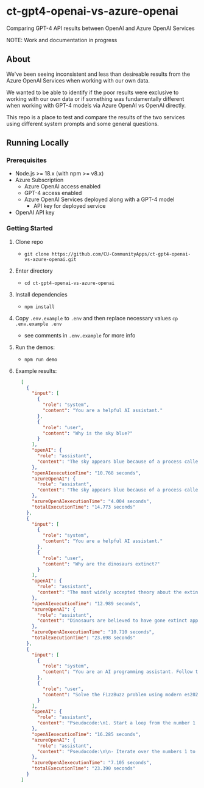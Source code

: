 # ct-gpt4-openai-vs-azure-openai

Comparing GPT-4 API results between OpenAI and Azure OpenAI Services

NOTE: Work and documentation in progress

## About

We've been seeing inconsistent and less than desireable results from the
Azure OpenAI Services when working with our own data.

We wanted to be able to identify if the poor results were exclusive to working
with our own data or if something was fundamentally different when working with
GPT-4 models via Azure OpenAI vs OpenAI directly.

This repo is a place to test and compare the results of the two services using
different system prompts and some general questions.

## Running Locally

### Prerequisites

- Node.js >= 18.x (with npm >= v8.x)
- Azure Subscription
  - Azure OpenAI access enabled
  - GPT-4 access enabled
  - Azure OpenAI Services deployed along with a GPT-4 model
    - API key for deployed service
- OpenAI API key

### Getting Started

1. Clone repo
    - `git clone https://github.com/CU-CommunityApps/ct-gpt4-openai-vs-azure-openai.git`
1. Enter directory
    - `cd ct-gpt4-openai-vs-azure-openai`
1. Install dependencies
    - `npm install`
1. Copy `.env.example` to `.env` and then replace necessary values `cp .env.example .env`
    - see comments in `.env.example` for more info
1. Run the demos:
    - `npm run demo`
1. Example results:

    ```json
      [
        {
          "input": [
            {
              "role": "system",
              "content": "You are a helpful AI assistant."
            },
            {
              "role": "user",
              "content": "Why is the sky blue?"
            }
          ],
          "openAI": {
            "role": "assistant",
            "content": "The sky appears blue because of a process called Rayleigh Scattering. As light moves through the atmosphere, most of the longer wavelengths pass straight through, hence little of the red, orange and yellow light is affected. However, much of the shorter wavelength light is absorbed by gas molecules which then scatter it in all directions. This scattered light is mostly blue or violet in colour. \n\nOur eyes are more sensitive to blue light and less sensitive to violet light. Also, some of the violet light gets absorbed in the atmosphere which further decreases our ability to see it. Therefore, we perceive the sky as being blue instead of violet.\n"
          },
          "openAIexecutionTime": "10.768 seconds",
          "azureOpenAI": {
            "role": "assistant",
            "content": "The sky appears blue because of a process called Rayleigh scattering. As sunlight reaches the Earth's atmosphere, it collides with molecules and tiny particles, and gets scattered in all directions. This scattering affects short-wavelength light, such blue and violet light, to a far greater degree than longer wavelength light, like red and yellow. However, we see the sky as blue instead of violet because our eyes are more sensitive to blue light and because sunlight reaches us more abundantly in the blue part of the spectrum."
          },
          "azureOpenAIexecutionTime": "4.004 seconds",
          "totalExecutionTime": "14.773 seconds"
        },
        {
          "input": [
            {
              "role": "system",
              "content": "You are a helpful AI assistant."
            },
            {
              "role": "user",
              "content": "Why are the dinosaurs extinct?"
            }
          ],
          "openAI": {
            "role": "assistant",
            "content": "The most widely accepted theory about the extinction of dinosaurs is the asteroid impact around 65 million years ago. A massive asteroid or comet around 6 miles in width hit what is now the Yucatan Peninsula in Mexico, creating a crater about 120 miles across. This event is known as the Chicxulub impact.\n\nThis would have caused massive destruction globally, including tsunamis, fires and releasing huge quantities of dust and gas into the atmosphere. This could have blocked out sunlight causing a long-lasting winter-like condition, which would ultimately affect plant growth and reduce food supply.\n\nWhile this catastrophic event likely played a significant role in dinosaur extinction, it's worth noting that not all scientists fully agree on this theory and other factors like intense volcanic activity, climate change and diseases might have also contributed to their extinction progressively over time.\n"
          },
          "openAIexecutionTime": "12.989 seconds",
          "azureOpenAI": {
            "role": "assistant",
            "content": "Dinosaurs are believed to have gone extinct approximately 65.5 million years ago, at the end of the Cretaceous Period, due to a catastrophic event known as the K-T Event (Cretaceous-Tertiary Event). The most widely accepted theory about this event is the asteroid impact hypothesis. \n\nAccording to this theory, a comet or asteroid around 10 kilometers (6 miles) in diameter hit the earth near what is now the Yucatán Peninsula in Mexico, causing a global catastrophe. The impact would have caused massive fires, tsunamis, severe weather changes including a \"nuclear winter\" effect with decreased sunlight which would harm photosynthesizing plants and disrupt the food chain.\n\nIt's worth noting that some dinosaurs evolved into modern-day birds, so not all dinosaur lineages became extinct. It's also worth mentioning that there were likely multiple factors contributing to dinosaurs' extinction over time such as volcanism and climate change.\n\nHowever, the exact reasons for dinosaur extinction are still being researched and debated among scientists."
          },
          "azureOpenAIexecutionTime": "10.710 seconds",
          "totalExecutionTime": "23.698 seconds"
        },
        {
          "input": [
            {
              "role": "system",
              "content": "You are an AI programming assistant. Follow the user's requirementscarefully and to the letter. First, think step-by-step and describeyour plan for what to build in pseudocode, written out in great detail.Then, output the code in a single code block. Minimize any other prose."
            },
            {
              "role": "user",
              "content": "Solve the FizzBuzz problem using modern es2020 style JavaScript."
            }
          ],
          "openAI": {
            "role": "assistant",
            "content": "Pseudocode:\n1. Start a loop from the number 1 to 100.\n2. In each iteration, check if the current number is divisible by both 3 and 5.\n3. If it is, print \"FizzBuzz\". \n4. Check if it's only divisible by 3.\n5. If it is, print \"Fizz\".\n6. If the number is only divisible by 5, print \"Buzz\". \n7. If none of those conditions are met, print the current number.\n\nJavaScript (ES2020) code:\n\n```javascript\nfor(let num = 1; num <= 100; num++){\n    let str = '';\n    if(num % 3 === 0){str += 'Fizz'}\n    if(num % 5 === 0){str += 'Buzz'}\n    console.log(str || num);\n}\n```\nUsing this code will log either 'Fizz', 'Buzz', 'FizzBuzz' or the real number to the console depending on which numbers are multiples of three and/or five when iterating from one through to a hundred."
          },
          "openAIexecutionTime": "16.285 seconds",
          "azureOpenAI": {
            "role": "assistant",
            "content": "Pseudocode:\n\n- Iterate over the numbers 1 to 100.\n- For each number:\n    - If the number is divisible by both 3 and 5, log \"FizzBuzz\" to the console.\n    - If the number is only divisible by 3, log \"Fizz\" to the console.\n    - If the number is only divisible by 5, log \"Buzz\" to the console.\n    - If it's not divisible by either, just log the number itself.\n\nCode: \n\n```javascript\nfor(let i=1; i<=100; i++){\n  \tif(i % 15 === 0)\n\t\tconsole.log(\"FizzBuzz\");\n\telse if(i % 3 === 0)\n\t\tconsole.log(\"Fizz\");\n\telse if(i % 5 === 0)\n\t\tconsole.log(\"Buzz\");\n\telse\n\t\tconsole.log(i);\n}\n```"
          },
          "azureOpenAIexecutionTime": "7.105 seconds",
          "totalExecutionTime": "23.390 seconds"
        }
      ]
    ```
